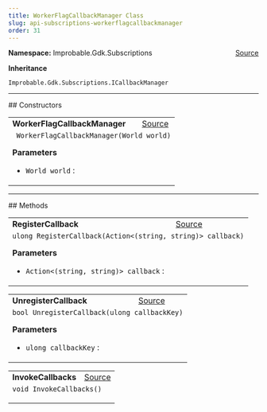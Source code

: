 ```yaml
---
title: WorkerFlagCallbackManager Class
slug: api-subscriptions-workerflagcallbackmanager
order: 31
---
```


<p><b>Namespace:</b> Improbable.Gdk.Subscriptions<span style="float: right"><a href="https://www.github.com/spatialos/gdk-for-unity/blob/0.3.3/workers/unity/Packages/io.improbable.gdk.core/Subscriptions/CallbackManagers/WorkerFlagCallbackManager.cs/#L7">Source</a></span></p>



</p>
<p><b>Inheritance</b></p>

<code>Improbable.Gdk.Subscriptions.ICallbackManager</code>










</p>
<hr style="width:100%; border-top-color:#d8d8d8" />
## Constructors


</p>


<table class="io-api-doc">    <tr>        <td class="io-api-doc-name"><a id="workerflagcallbackmanager-world"></a><b>WorkerFlagCallbackManager</b></td>        <td class="io-api-doc-source"><a href="https://www.github.com/spatialos/gdk-for-unity/blob/0.3.3/workers/unity/Packages/io.improbable.gdk.core/Subscriptions/CallbackManagers/WorkerFlagCallbackManager.cs/#L14">Source</a></td>    </tr>    <tr>        <td class="io-api-doc-content" colspan="2"><code> WorkerFlagCallbackManager(World world)</code></p></p><b>Parameters</b><ul><li><code>World world</code> : </li></ul></td>    </tr></table>



</p>
<hr style="width:100%; border-top-color:#d8d8d8" />
## Methods


</p>


<table class="io-api-doc">    <tr>        <td class="io-api-doc-name"><a id="registercallback-action-string-string"></a><b>RegisterCallback</b></td>        <td class="io-api-doc-source"><a href="https://www.github.com/spatialos/gdk-for-unity/blob/0.3.3/workers/unity/Packages/io.improbable.gdk.core/Subscriptions/CallbackManagers/WorkerFlagCallbackManager.cs/#L19">Source</a></td>    </tr>    <tr>        <td class="io-api-doc-content" colspan="2"><code>ulong RegisterCallback(Action&lt;(string, string)&gt; callback)</code></p></p><b>Parameters</b><ul><li><code>Action&lt;(string, string)&gt; callback</code> : </li></ul></td>    </tr></table>
<table class="io-api-doc">    <tr>        <td class="io-api-doc-name"><a id="unregistercallback-ulong"></a><b>UnregisterCallback</b></td>        <td class="io-api-doc-source"><a href="https://www.github.com/spatialos/gdk-for-unity/blob/0.3.3/workers/unity/Packages/io.improbable.gdk.core/Subscriptions/CallbackManagers/WorkerFlagCallbackManager.cs/#L25">Source</a></td>    </tr>    <tr>        <td class="io-api-doc-content" colspan="2"><code>bool UnregisterCallback(ulong callbackKey)</code></p></p><b>Parameters</b><ul><li><code>ulong callbackKey</code> : </li></ul></td>    </tr></table>
<table class="io-api-doc">    <tr>        <td class="io-api-doc-name"><a id="invokecallbacks"></a><b>InvokeCallbacks</b></td>        <td class="io-api-doc-source"><a href="https://www.github.com/spatialos/gdk-for-unity/blob/0.3.3/workers/unity/Packages/io.improbable.gdk.core/Subscriptions/CallbackManagers/WorkerFlagCallbackManager.cs/#L30">Source</a></td>    </tr>    <tr>        <td class="io-api-doc-content" colspan="2"><code>void InvokeCallbacks()</code></p></td>    </tr></table>



